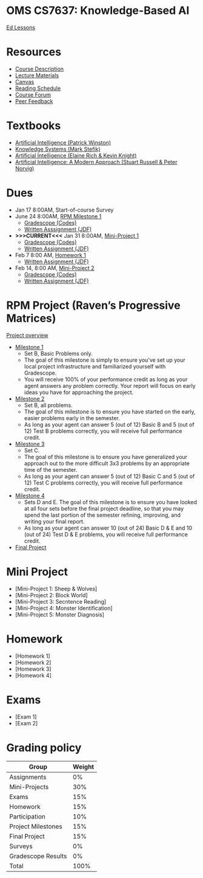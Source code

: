 # OMS CS7637: Knowledge-Based AI
[Ed Lessons](https://edstem.org/us/dashboard)

# Resources
- [Course Description](https://lucylabs.gatech.edu/kbai/)
- [Lecture Materials](https://edstem.org/us/courses/16992/lessons/)
- [Canvas](https://gatech.instructure.com/courses/234528)
- [Reading Schedule](https://www.cc.gatech.edu/classes/AY2015/cs7637_spring/readingschedule.html)
- [Course Forum](https://edstem.org/us/courses/16992/discussion/)
- [Peer Feedback](https://peerfeedback.gatech.edu/app/home)

# Textbooks
- [Artificial Intelligence (Patrick Winston)](https://onlinebooks.library.upenn.edu/webbin/book/lookupname?key=Winston%2C%20Patrick%20Henry)
- [Knowledge Systems (Mark Stefik)](https://www.amazon.com/Introduction-Knowledge-Systems-Mark-Stefik/dp/155860166X)
- [Artificial Intelligence (Elaine Rich & Kevin Knight)](https://www.amazon.com/Artificial-Intelligence-Elaine-Rich/dp/0070522634)
- [Artificial Intelligence: A Modern Approach (Stuart Russell & Peter Norvig)](http://aima.cs.berkeley.edu/)

# Dues
- Jan 17 8:00AM, Start-of-course Survey
- June 24 8:00AM, [RPM Milestone 1](https://lucylabs.gatech.edu/kbai/spring-2022/milestone-1/)
	- [Gradescope (Codes)](https://www.gradescope.com/courses/350049)
	- [Written Asssignment (JDF)](https://gatech.instructure.com/courses/234528/assignments)
- **>>>CURRENT<<<** Jan 31 8:00AM, [Mini-Project 1](https://lucylabs.gatech.edu/kbai/spring-2022/mini-project-1/)
	- [Gradescope (Codes)](https://www.gradescope.com/courses/350049)
	- [Written Assignment (JDF)](https://gatech.instructure.com/courses/234528/assignments/964708)
- Feb 7 8:00 AM, [Homework 1](https://lucylabs.gatech.edu/kbai/spring-2022/homework-1/)
	- [Written Assignment (JDF)](https://gatech.instructure.com/courses/234528/assignments/964694)
- Feb 14, 8:00 AM, [Mini-Project 2](https://lucylabs.gatech.edu/kbai/spring-2022/mini-project-2/)
	- [Gradescope (Codes)](https://www.gradescope.com/courses/350049)
	- [Written Assignment (JDF)](https://gatech.instructure.com/courses/234528/assignments/964712)

# RPM Project (Raven’s Progressive Matrices)
[Project overview](https://lucylabs.gatech.edu/kbai/spring-2022/milestone-1/)
- [Milestone 1](https://lucylabs.gatech.edu/kbai/spring-2022/milestone-1/)
	- Set B, Basic Problems only. 
	- The goal of this milestone is simply to ensure you’ve set up your local project infrastructure and familiarized yourself with Gradescope. 
	- You will receive 100% of your performance credit as long as your agent answers any problem correctly. Your report will focus on early ideas you have for approaching the project.
- [Milestone 2](https://lucylabs.gatech.edu/kbai/spring-2022/milestone-2/)
	- Set B, all problems. 
	- The goal of this milestone is to ensure you have started on the early, easier problems early in the semester. 
	- As long as your agent can answer 5 (out of 12) Basic B and 5 (out of 12) Test B problems correctly, you will receive full performance credit.
- [Milestone 3](https://lucylabs.gatech.edu/kbai/spring-2022/milestone-3/)
	- Set C. 
	- The goal of this milestone is to ensure you have generalized your approach out to the more difficult 3x3 problems by an appropriate time of the semester. 
	- As long as your agent can answer 5 (out of 12) Basic C and 5 (out of 12) Test C problems correctly, you will receive full performance credit.
- [Milestone 4](https://lucylabs.gatech.edu/kbai/spring-2022/milestone-4/)
	- Sets D and E. The goal of this milestone is to ensure you have looked at all four sets before the final project deadline, so that you may spend the last portion of the semester refining, improving, and writing your final report. 
	- As long as your agent can answer 10 (out of 24) Basic D & E and 10 (out of 24) Test D & E problems, you will receive full performance credit.
- [Final Project](https://lucylabs.gatech.edu/kbai/spring-2022/final-project)

# Mini Project
- [Mini-Project 1: Sheep & Wolves]
- [Mini-Project 2: Block World]
- [Mini-Project 3: Secntence Reading]
- [Mini-Project 4: Monster Identification]
- [Mini-Project 5: Monster Diagnosis]

# Homework
- [Homework 1]
- [Homework 2]
- [Homework 3]
- [Homework 4]

# Exams
- [Exam 1]
- [Exam 2]

# Grading policy
| Group | Weight |
| --- | --- |
|Assignments | 0% |
|Mini-Projects | 30% |
|Exams | 15% |
|Homework | 15% |
|Participation | 10% |
|Project Milestones | 15% |
|Final Project | 15% |
|Surveys | 0% |
|Gradescope Results | 0% |
|Total | 100% |
